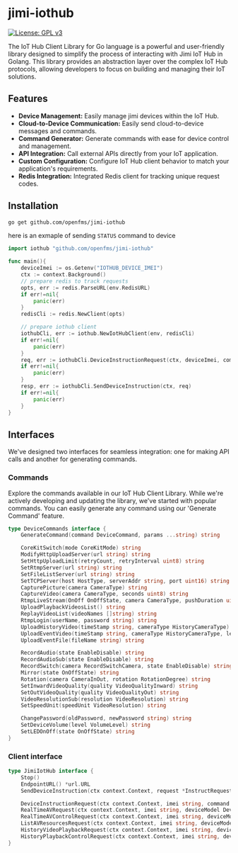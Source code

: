 # jimi-iothub
[![License: GPL v3](https://img.shields.io/badge/License-GPLv3-blue.svg)](https://www.gnu.org/licenses/gpl-3.0)

The IoT Hub Client Library for Go language is a powerful and user-friendly library designed to simplify the process of interacting with Jimi IoT Hub in Golang. This library provides an abstraction layer over the complex IoT Hub protocols, allowing developers to focus on building and managing their IoT solutions.

## Features
- **Device Management:** Easily manage jimi devices within the IoT Hub.
- **Cloud-to-Device Communication:** Easily send cloud-to-device messages and commands.
- **Command Generator:** Generate commands with ease for device control and management.
- **API Integration:** Call external APIs directly from your IoT application.
- **Custom Configuration:** Configure IoT Hub client behavior to match your application's requirements.
- **Redis Integration:** Integrated Redis client for tracking unique request codes.

## Installation
```bash
go get github.com/openfms/jimi-iothub
```
here is an exmaple of sending `STATUS` command to device
```go
import iothub "github.com/openfms/jimi-iothub"

func main(){
    deviceImei := os.Getenv("IOTHUB_DEVICE_IMEI")
    ctx := context.Background()
    // prepare redis to track requests
	opts, err := redis.ParseURL(env.RedisURL)
	if err!=nil{
        panic(err)
    }
	redisCli := redis.NewClient(opts) 

    // prepare iothub client
	iothubCli, err := iothub.NewIotHubClient(env, redisCli)
	if err!=nil{
        panic(err)
    }
	req, err := iothubCli.DeviceInstructionRequest(ctx, deviceImei, commands.GenerateCommand(commands.STATUS))
	if err!=nil{
        panic(err)
    }
	resp, err := iothubCli.SendDeviceInstruction(ctx, req)
    if err!=nil{
        panic(err)
    }
}

```
## Interfaces
We've designed two interfaces for seamless integration: one for making API calls and another for generating commands.

### Commands
Explore the commands available in our IoT Hub Client Library. While we're actively developing and updating the library, we've started with popular commands. You can easily generate any command using our 'Generate Command' feature. 

```Go
type DeviceCommands interface {
    GenerateCommand(command DeviceCommand, params ...string) string

    CoreKitSwitch(mode CoreKitMode) string
    ModifyHttpUploadServer(url string) string
    SetHttpUploadLimit(retryCount, retryInterval uint8) string
    SetRtmpServer(url string) string
    SetFileListServer(url string) string
    SetTCPServer(host HostType, serverAddr string, port uint16) string
    CapturePicture(camera CameraType) string
    CaptureVideo(camera CameraType, seconds uint8) string
    RtmpLiveStream(OnOff OnOffState, camera CameraType, pushDuration uint8) string
    UploadPlaybackVideosList() string
    ReplayVideoList(videoNames []string) string
    RtmpLogin(userName, password string) string
    UploadHistoryVideo(timeStamp string, cameraType HistoryCameraType) string
    UploadEventVideo(timeStamp string, cameraType HistoryCameraType, lengthSecond uint8) string
    UploadEventFile(fileName string) string

    RecordAudio(state EnableDisable) string
    RecordAudioSub(state EnableDisable) string
    RecordSwitch(camera RecordSwitchCamera, state EnableDisable) string
    Mirror(state OnOffState) string
    Rotation(camera CameraInOut, rotation RotationDegree) string
    SetInwardVideoQuality(quality VideoQualityInward) string
    SetOutVideoQuality(quality VideoQualityOut) string
    VideoResolutionSub(resolution VideoResolution) string
    SetSpeedUnit(speedUnit VideoResolution) string

    ChangePassword(oldPassword, newPassword string) string
    SetDeviceVolume(level VolumeLevel) string
    SetLEDOnOff(state OnOffState) string
}
```

### Client interface

```Go
type JimiIotHub interface {
    Stop()
    EndpointURL() *url.URL
    SendDeviceInstruction(ctx context.Context, request *InstructRequest) (*Response, error)

    DeviceInstructionRequest(ctx context.Context, imei string, command string) (*InstructRequest, error)
    RealTimeAVRequest(ctx context.Context, imei string, deviceModel DeviceModel, cmdContent *RealTimeCmdContent) (*InstructRequest, error)
    RealTimeAVControlRequest(ctx context.Context, imei string, deviceModel DeviceModel, cmdContent *RealTimeControlCmdContent) (*InstructRequest, error)
    ListAVResourcesRequest(ctx context.Context, imei string, deviceModel DeviceModel, cmdContent *AVResourceListCmdContent) (*InstructRequest, error)
    HistoryVideoPlaybackRequest(ctx context.Context, imei string, deviceModel DeviceModel, cmdContent *PlaybackCmdContent) (*InstructRequest, error)
    HistoryPlaybackControlRequest(ctx context.Context, imei string, deviceModel DeviceModel, cmdContent *PlaybackControlCmdContent) (*InstructRequest, error)
}

```